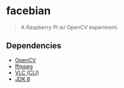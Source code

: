 # facebian

> A Raspberry PI w/ OpenCV experiment.

## Dependencies

* [OpenCV](http://opencv.org/)
* [ffmpeg](https://ffmpeg.org/)
* [VLC (CLI)](https://wiki.videolan.org/Command_line/)
* [JDK 8](http://openjdk.java.net/)

